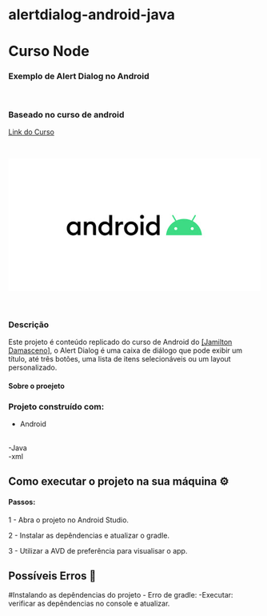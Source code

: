 # alertdialog-android-java


<!-- @import "[TOC]" {cmd="toc" depthFrom=1 depthTo=6 orderedList=false} -->
# Curso Node

 <h3>Exemplo de Alert Dialog no Android </h3>
 <br>
 
 <h3>Baseado no curso de android</h3>

 [Link do Curso](https://www.udemy.com/course/curso-completo-do-desenvolvedor-android/learn/lecture/18764534#overview)

<br>
 

![](./android.jpg)

<br>
 
 <h3>Descrição</h3> 
<p>Este projeto é conteúdo replicado do curso de Android do <a href=https://www.udemy.com/course/curso-completo-do-desenvolvedor-android/learn/lecture/18764534#overview target="_blank">[Jamilton Damasceno]</a>, o Alert Dialog é uma caixa de diálogo que pode exibir um título, até três botões, uma lista de itens selecionáveis ou um layout personalizado. </a> <p>


<h4> Sobre o proejeto</h4>

### Projeto construído com:
- Android
 <br>
 -Java
 <br>
 -xml
  


## Como executar o projeto na sua máquina :gear:

<h4>Passos:</h4>

1 - Abra o projeto no Android Studio.

2 - Instalar as depêndencias e atualizar o gradle.

3 - Utilizar a AVD de preferência para visualisar o app.
			

## Possíveis Erros :triangular_flag_on_post:

#Instalando as depêndencias do projeto - Erro de gradle: 
 -Executar: verificar as depêndencias no console e atualizar.








